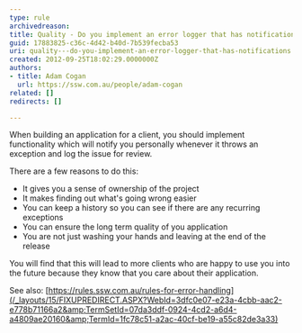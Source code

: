 ```yaml
---
type: rule
archivedreason: 
title: Quality - Do you implement an error logger that has notifications?
guid: 17883825-c36c-4d42-b40d-7b539fecba53
uri: quality---do-you-implement-an-error-logger-that-has-notifications
created: 2012-09-25T18:02:29.0000000Z
authors:
- title: Adam Cogan
  url: https://ssw.com.au/people/adam-cogan
related: []
redirects: []

---
```


When building an application for a client, you should implement functionality which                     will notify you personally whenever it throws an exception and log the issue for                     review.

<!--endintro-->

There are a few reasons to do this:

* It gives you a sense of ownership of the project
* It makes finding out what's going wrong easier
* You can keep a history so you can see if there are any recurring exceptions
* You can ensure the long term quality of you application
* You are not just washing your hands and leaving at the end of the release


You will find that this will lead to more clients who are happy to use you into                     the future because they know that you care about their application.

See also: [https://rules.ssw.com.au/rules-for-error-handling](/_layouts/15/FIXUPREDIRECT.ASPX?WebId=3dfc0e07-e23a-4cbb-aac2-e778b71166a2&amp;TermSetId=07da3ddf-0924-4cd2-a6d4-a4809ae20160&amp;TermId=1fc78c51-a2ac-40cf-be19-a55c82de3a33)
